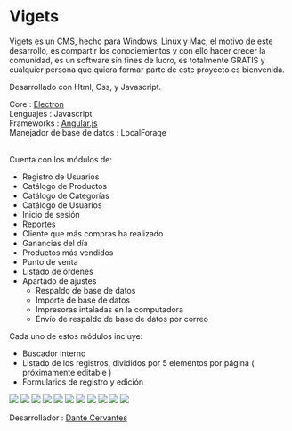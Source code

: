 # Vigets
Vigets es un CMS, hecho para Windows, Linux y Mac, el motivo de este desarrollo, es compartir los conociemientos y con ello hacer crecer la comunidad, es un software sin fines de lucro, es totalmente GRATIS y cualquier persona que quiera formar parte de este proyecto es bienvenida.

Desarrollado con Html, Css, y Javascript.

Core : <a href="https://github.com/mafintosh/electron-prebuilt" target="_blank">Electron</a>
<br>
Lenguajes : Javascript<br>
Frameworks : <a href="https://angularjs.org/" target="_blank">Angular.js</a><br>
Manejador de base de datos : LocalForage<br><br>

Cuenta con los módulos de:
 - Registro de Usuarios
 - Catálogo de Productos
 - Catálogo de Categorías
 - Catálogo de Usuarios
 - Inicio de sesión
 - Reportes
  - Cliente que más compras ha realizado
  - Ganancias del día
  - Productos más vendidos
 - Punto de venta
 - Listado de órdenes
 - Apartado de ajustes
    - Respaldo de base de datos
    - Importe de base de datos
    - Impresoras intaladas en la computadora
    - Envío de respaldo de base de datos por correo

Cada uno de estos módulos incluye:

 - Buscador interno
 - Listado de los registros, divididos por 5 elementos por página ( próximamente editable )
 - Formularios de registro y edición


<img src="http://dantecervantes.com/wp-content/uploads/2016/01/Captura-de-pantalla-2016-01-16-a-las-4.12.35-p.m..png">
<img src="http://dantecervantes.com/wp-content/uploads/2016/01/Captura-de-pantalla-2016-01-16-a-las-4.12.51-p.m..png">
<img src="http://dantecervantes.com/wp-content/uploads/2016/01/Captura-de-pantalla-2016-01-16-a-las-4.13.04-p.m..png">
<img src="http://dantecervantes.com/wp-content/uploads/2016/01/Captura-de-pantalla-2016-01-16-a-las-4.13.27-p.m..png">
<img src="http://dantecervantes.com/wp-content/uploads/2016/01/Captura-de-pantalla-2016-01-16-a-las-4.13.35-p.m..png">
<img src="http://dantecervantes.com/wp-content/uploads/2016/01/Captura-de-pantalla-2016-01-16-a-las-4.13.43-p.m..png">
<img src="http://dantecervantes.com/wp-content/uploads/2016/01/Captura-de-pantalla-2016-01-16-a-las-4.13.50-p.m..png">
<img src="http://dantecervantes.com/wp-content/uploads/2016/01/Captura-de-pantalla-2016-01-16-a-las-4.13.58-p.m..png">
<img src="http://dantecervantes.com/wp-content/uploads/2016/01/Captura-de-pantalla-2016-01-16-a-las-4.14.08-p.m..png">
<img src="http://dantecervantes.com/wp-content/uploads/2016/01/Captura-de-pantalla-2016-01-16-a-las-4.14.20-p.m..png">
<img src="http://dantecervantes.com/wp-content/uploads/2016/01/Captura-de-pantalla-2016-01-16-a-las-4.14.52-p.m..png">


Desarrollador : <a href="http://dantecervantes.com" target="_blank">Dante Cervantes</a> 

  
